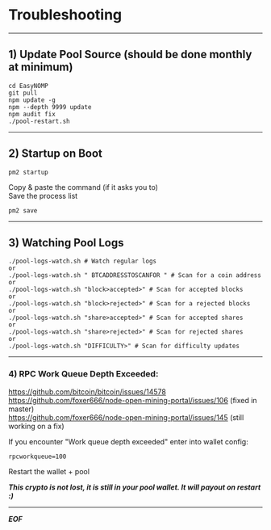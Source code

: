 
# Troubleshooting

-------
## 1) Update Pool Source (should be done monthly at minimum)
```
cd EasyNOMP
git pull
npm update -g
npm --depth 9999 update
npm audit fix
./pool-restart.sh
```

-------
## 2) Startup on Boot
```
pm2 startup
```
Copy & paste the command (if it asks you to)<br />
Save the process list
```
pm2 save
```

-------

## 3) Watching Pool Logs
```
./pool-logs-watch.sh # Watch regular logs
or
./pool-logs-watch.sh " BTCADDRESSTOSCANFOR " # Scan for a coin address
or
./pool-logs-watch.sh "block>accepted>" # Scan for accepted blocks
or
./pool-logs-watch.sh "block>rejected>" # Scan for a rejected blocks
or
./pool-logs-watch.sh "share>accepted>" # Scan for accepted shares
or
./pool-logs-watch.sh "share>rejected>" # Scan for rejected shares
or
./pool-logs-watch.sh "DIFFICULTY>" # Scan for difficulty updates
```

-------

### 4) RPC Work Queue Depth Exceeded:

https://github.com/bitcoin/bitcoin/issues/14578<br />
https://github.com/foxer666/node-open-mining-portal/issues/106 (fixed in master)<br />
https://github.com/foxer666/node-open-mining-portal/issues/145 (still working on a fix)<br />

If you encounter "Work queue depth exceeded" enter into wallet config:
```
rpcworkqueue=100
```
Restart the wallet + pool

***This crypto is not lost, it is still in your pool wallet. It will payout on restart :)***

-------

***EOF***
